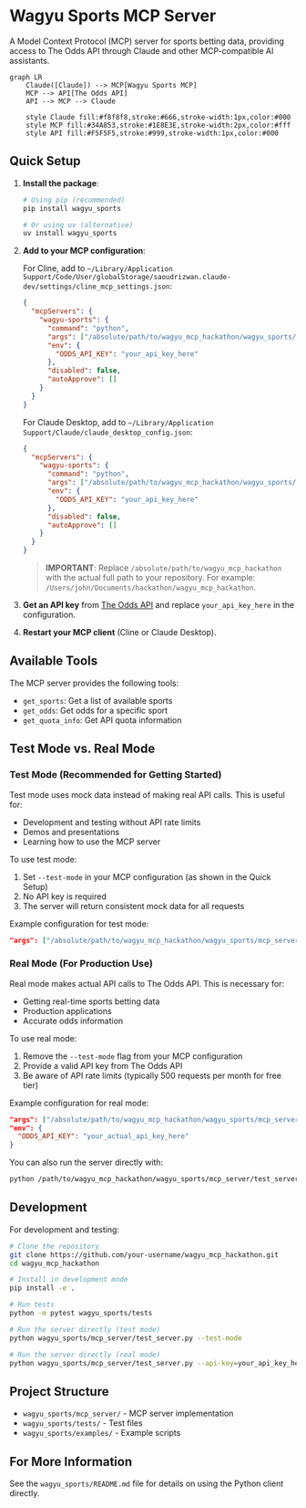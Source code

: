 # Wagyu Sports MCP Server

A Model Context Protocol (MCP) server for sports betting data, providing access to The Odds API through Claude and other MCP-compatible AI assistants.

```mermaid
graph LR
    Claude([Claude]) --> MCP[Wagyu Sports MCP]
    MCP --> API[The Odds API]
    API --> MCP --> Claude
    
    style Claude fill:#f8f8f8,stroke:#666,stroke-width:1px,color:#000
    style MCP fill:#34A853,stroke:#1E8E3E,stroke-width:2px,color:#fff
    style API fill:#F5F5F5,stroke:#999,stroke-width:1px,color:#000
```

## Quick Setup

1. **Install the package**:
   ```bash
   # Using pip (recommended)
   pip install wagyu_sports
   
   # Or using uv (alternative)
   uv install wagyu_sports
   ```

2. **Add to your MCP configuration**:

   For Cline, add to `~/Library/Application Support/Code/User/globalStorage/saoudrizwan.claude-dev/settings/cline_mcp_settings.json`:

   ```json
   {
     "mcpServers": {
       "wagyu-sports": {
         "command": "python",
         "args": ["/absolute/path/to/wagyu_mcp_hackathon/wagyu_sports/mcp_server/test_server.py", "--test-mode"],
         "env": {
           "ODDS_API_KEY": "your_api_key_here"
         },
         "disabled": false,
         "autoApprove": []
       }
     }
   }
   ```

   For Claude Desktop, add to `~/Library/Application Support/Claude/claude_desktop_config.json`:

   ```json
   {
     "mcpServers": {
       "wagyu-sports": {
         "command": "python",
         "args": ["/absolute/path/to/wagyu_mcp_hackathon/wagyu_sports/mcp_server/test_server.py", "--test-mode"],
         "env": {
           "ODDS_API_KEY": "your_api_key_here"
         },
         "disabled": false,
         "autoApprove": []
       }
     }
   }
   ```

   > **IMPORTANT**: Replace `/absolute/path/to/wagyu_mcp_hackathon` with the actual full path to your repository. For example: `/Users/john/Documents/hackathon/wagyu_mcp_hackathon`.

3. **Get an API key** from [The Odds API](https://the-odds-api.com/) and replace `your_api_key_here` in the configuration.

4. **Restart your MCP client** (Cline or Claude Desktop).

## Available Tools

The MCP server provides the following tools:

- `get_sports`: Get a list of available sports
- `get_odds`: Get odds for a specific sport
- `get_quota_info`: Get API quota information

## Test Mode vs. Real Mode

### Test Mode (Recommended for Getting Started)

Test mode uses mock data instead of making real API calls. This is useful for:
- Development and testing without API rate limits
- Demos and presentations
- Learning how to use the MCP server

To use test mode:
1. Set `--test-mode` in your MCP configuration (as shown in the Quick Setup)
2. No API key is required
3. The server will return consistent mock data for all requests

Example configuration for test mode:
```json
"args": ["/absolute/path/to/wagyu_mcp_hackathon/wagyu_sports/mcp_server/test_server.py", "--test-mode"]
```

### Real Mode (For Production Use)

Real mode makes actual API calls to The Odds API. This is necessary for:
- Getting real-time sports betting data
- Production applications
- Accurate odds information

To use real mode:
1. Remove the `--test-mode` flag from your MCP configuration
2. Provide a valid API key from The Odds API
3. Be aware of API rate limits (typically 500 requests per month for free tier)

Example configuration for real mode:
```json
"args": ["/absolute/path/to/wagyu_mcp_hackathon/wagyu_sports/mcp_server/test_server.py"],
"env": {
  "ODDS_API_KEY": "your_actual_api_key_here"
}
```

You can also run the server directly with:
```bash
python /path/to/wagyu_mcp_hackathon/wagyu_sports/mcp_server/test_server.py --api-key=your_api_key_here
```

## Development

For development and testing:

```bash
# Clone the repository
git clone https://github.com/your-username/wagyu_mcp_hackathon.git
cd wagyu_mcp_hackathon

# Install in development mode
pip install -e .

# Run tests
python -m pytest wagyu_sports/tests

# Run the server directly (test mode)
python wagyu_sports/mcp_server/test_server.py --test-mode

# Run the server directly (real mode)
python wagyu_sports/mcp_server/test_server.py --api-key=your_api_key_here
```

## Project Structure

- `wagyu_sports/mcp_server/` - MCP server implementation
- `wagyu_sports/tests/` - Test files
- `wagyu_sports/examples/` - Example scripts

## For More Information

See the `wagyu_sports/README.md` file for details on using the Python client directly.
